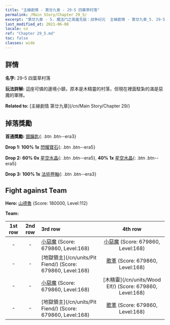 ```yaml
---
title: "主線劇情 - 第廿九章 - 29-5 四葉草村落"
permalink: /Main Story/Chapter 29_5/
excerpt: "第廿九章 - 5. 魔法门之英雄无敌：战争纪元  主線劇情 - 第廿九章_5. 29-5 四葉草村落"
last_modified_at: 2021-06-08
locale: cn
ref: "Chapter 29_5.md"
toc: false
classes: wide
---
```


## 詳情

 **名字:** 29-5 四葉草村落

 **玩法詳解:** 這座可憐的邊境小鎮，原本是木精靈的村落，但現在裡面駐紮的滿是惡魔的軍隊。

 **Related to:** [主線劇情 第廿九章](/cn/Main Story/Chapter 29/)

## 掉落獎勵

 **首通獎勵:** [銀鑰匙](/cn/Items/con_693/){: .btn .btn--era3}

 **Drop 1:** **100% 1x** [閃耀寶石](/cn/Items/mat_100/){: .btn .btn--era5}

 **Drop 2:** **60% 0x** [星空水晶](/cn/Items/mat_94/){: .btn .btn--era5}, **40% 1x** [星空水晶](/cn/Items/mat_94/){: .btn .btn--era5}

 **Drop 3:** **100% 1x** [法術卷軸](/cn/Items/con_694/){: .btn .btn--era3}


## Fight against Team
 **Hero:** [山德魯](/cn/heroes/Sandro/) (Score: 180000, Level:112)

 **Team:**


  | 1st row | 2nd row | 3rd row | 4th row |
  |:----:|:----:|:----|:----:|
  | - | - | [小惡魔](/cn/units/Imp/) (Score: 679860, Level:168)  | [小惡魔](/cn/units/Imp/) (Score: 679860, Level:168)  |
  | - | - | [地獄領主](/cn/units/Pit Fiend/) (Score: 679860, Level:168)  | [歌革](/cn/units/Gog/) (Score: 679860, Level:168)  |
  | - | - | [小惡魔](/cn/units/Imp/) (Score: 679860, Level:168)  | [木精靈](/cn/units/Wood Elf/) (Score: 679860, Level:168)  |
  | - | - | [地獄領主](/cn/units/Pit Fiend/) (Score: 679860, Level:168)  | [歌革](/cn/units/Gog/) (Score: 679860, Level:168)  |



